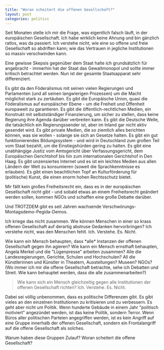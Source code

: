 ```yaml
---
title: "Woran scheitert die offenen Gesellschaft?"
layout: post
categories: politics
---
```

Seit Monaten stelle ich mir die Frage, was eigentlich falsch läuft, in der europäischen Gesellschaft. Ich habe wirklich keine Ahnung und bin gänzlich ratlos, was da passiert.
Ich verstehe nicht, wie eine so offene und freie Gesellschaft so abdriften kann; wie das Vertrauen in jegliche Institutionen so massiv verschwinden kann.

Eine gewisse Skepsis gegenüber dem Staat halte ich grundsätzlich für angebracht - immerhin hat der Staat das Gewaltmonopol und sollte immer kritisch betrachtet werden. Nun ist der gesamte Staatsapparat sehr differenziert.

Es gibt da den Föderalismus mit seinen vielen Regierungen und Parlamenten (und all seinen langwierigen Prozessen) um die Macht möglichst stark zu zertäuben.
Es gibt die Europäische Union, quasi die Föderalismus auf europäischer Ebene - um die Freiheit und Offenheit europaweit zu garantieren.
Es gibt die öffentlich-rechtlichen Medien, ein Konstrukt mit selbstständiger Finanzierung, um sicher zu stellen, dass keine Regierung ihre Agenda darüber verbreiten kann.
Es gibt die Deutsche Welle, die tatsächlich ein Regierungssender ist, aber im Inland gar nicht aktiv gesendet wird.
Es gibt private Medien, die so ziemlich alles berichten können, was sie wollen - solange sie sich an Gesetze halten.
Es gibt ein gut funktionierendes Bildungssystem - und wird in Deutschland zum großen Teil vom Staat bezahlt, um die Einstiegshürden gering zu halten.
Es gibt eine unabhängige Justiz vom Amtsgericht über Verfassungsgericht, dem Europäischen Gerichtshof bis hin zum internationalen Gerichtshof in Den Haag.
Es gibt unzensiertes Internet und es ist ein leichtes Medien aus allen Ländern der Welt zu konsumieren (soweit die Sprachkenntnisse es erlauben).
Es gibt einen beachtlichen Topf an Kulturförderung für (politische) Kunst, die einen enorm hohen Rechtsschutz bietet.

Mir fällt kein großes Freiheitsrecht ein, dass es in der europäischen Gesellschaft nicht gibt - und sobald etwas an einem Freiheitsrecht geändert werden sollen, kommen NGOs und schaffen eine große Debatte darüber.

Und TROTZDEM gibt es seit Jahren wachsende Verschwörungs-Montagsdemo-Pegida-Demos.

Ich kriege das nicht zusammen. Wie können Menschen in einer so krass offenen Gesellschaft auf derartig abstruse Gedanken hervorbringen? Ich verstehe nicht, was den Menschen fehlt.
Ich. Verstehe. Es. Nicht.

Wie kann ein Mensch behaupten, dass \*alle\* Instanzen der offenen Gesellschaft gegen ihn agieren? Wie kann ein Mensch ernsthaft behaupten, Angela Merkel und die "Lügenpresse" arbeiten zusammen? Alle die Landesregierungen, Gerichte, Schulen und Hochschulen? All die Künstlerinnen und Künstler in Theatern, Ausstellungen? Museen? NGOs?
(Wo immer ich mir die offene Gesellschaft betrachte, sehe ich Debatten und Streit. Wie kann behauptet werden, dass die alle zusammenarbeiten?)

>Wie kann sich ein Mensch gleichzeitig gegen alle Institutionen der offenen Gesellschaft richten?
Ich. Verstehe. Es. Nicht.

Dabei sei völlig unbenommen, dass es politische Differenzen gibt. Es gibt vieles an den einzelnen Institutionen zu kritisieren und zu verbessern.
Es geht aber nicht um Politik. Wenn hunderte Gebäude in einem Jahr "politisch motiviert" angezündet werden, ist das keine Politik, sondern Terror.
Wenn Büros aller politischen Parteien angegriffen werden, ist es kein Angriff auf eine Gruppe innerhalb der offenen Gesellschaft, sondern ein Frontalangriff auf die offene Gesellschaft als solches.

Warum haben diese Gruppen Zulauf? Woran scheitert die offene Gesellschaft?
